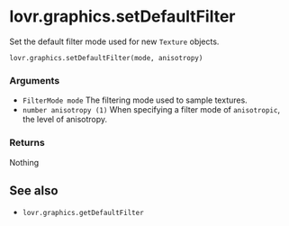 <!--
category: reference
-->

lovr.graphics.setDefaultFilter
===

Set the default filter mode used for new `Texture` objects.

    lovr.graphics.setDefaultFilter(mode, anisotropy)

### Arguments

- `FilterMode mode` The filtering mode used to sample textures.
- `number anisotropy (1)` When specifying a filter mode of `anisotropic`, the level of anisotropy.

### Returns

Nothing

See also
---

- `lovr.graphics.getDefaultFilter`
